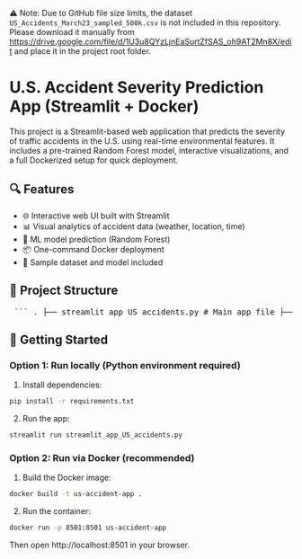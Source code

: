 ⚠️ Note: Due to GitHub file size limits, the dataset `US_Accidents_March23_sampled_500k.csv` is not included in this repository.  
Please download it manually from https://drive.google.com/file/d/1U3u8QYzLjnEaSurtZfSAS_oh9AT2Mn8X/edit and place it in the project root folder.

# U.S. Accident Severity Prediction App (Streamlit + Docker)

This project is a Streamlit-based web application that predicts the severity of traffic accidents in the U.S. using real-time environmental features. It includes a pre-trained Random Forest model, interactive visualizations, and a full Dockerized setup for quick deployment.

## 🔍 Features

- 🌐 Interactive web UI built with Streamlit
- 📊 Visual analytics of accident data (weather, location, time)
- 🤖 ML model prediction (Random Forest)
- 📦 One-command Docker deployment
- 📁 Sample dataset and model included

## 📁 Project Structure
<pre> ``` . ├── streamlit_app_US_accidents.py # Main app file ├── requirements.txt # Python dependencies ├── Dockerfile # Docker container setup ├── random_forest_model.pkl # Pre-trained ML model ├── US_Accidents_March23_sampled_500k.csv # Input dataset (manually downloaded) ``` </pre>

## 🚀 Getting Started

### Option 1: Run locally (Python environment required)

1. Install dependencies:

```bash
pip install -r requirements.txt
```

2. Run the app:

```bash
streamlit run streamlit_app_US_accidents.py
```

### Option 2: Run via Docker (recommended)

1. Build the Docker image:

```bash
docker build -t us-accident-app .
```

2. Run the container:

 ```bash
docker run -p 8501:8501 us-accident-app
```

Then open http://localhost:8501 in your browser.
